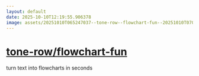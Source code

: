 ```yaml
---
layout: default
date: 2025-10-10T12:19:55.906378
image: assets/20251010T065247037--tone-row--flowchart-fun--20251010T070631451--cropped.png
---
```


# [tone-row/flowchart-fun](https://github.com/tone-row/flowchart-fun)

turn text into flowcharts in seconds
